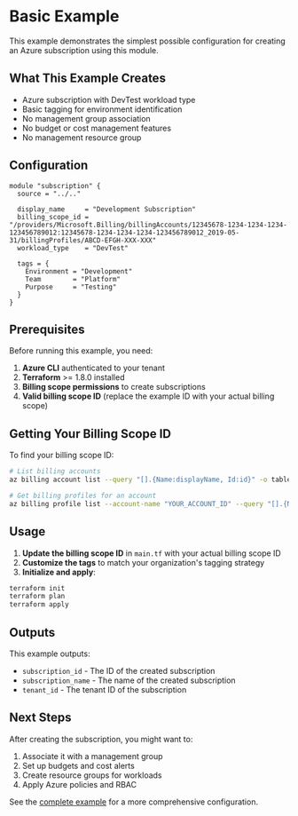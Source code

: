 # Basic Example

This example demonstrates the simplest possible configuration for creating an Azure subscription using this module.

## What This Example Creates

- Azure subscription with DevTest workload type
- Basic tagging for environment identification
- No management group association
- No budget or cost management features
- No management resource group

## Configuration

```hcl
module "subscription" {
  source = "../.."

  display_name     = "Development Subscription"
  billing_scope_id = "/providers/Microsoft.Billing/billingAccounts/12345678-1234-1234-1234-123456789012:12345678-1234-1234-1234-123456789012_2019-05-31/billingProfiles/ABCD-EFGH-XXX-XXX"
  workload_type    = "DevTest"

  tags = {
    Environment = "Development"
    Team        = "Platform"
    Purpose     = "Testing"
  }
}
```

## Prerequisites

Before running this example, you need:

1. **Azure CLI** authenticated to your tenant
2. **Terraform** >= 1.8.0 installed
3. **Billing scope permissions** to create subscriptions
4. **Valid billing scope ID** (replace the example ID with your actual billing scope)

## Getting Your Billing Scope ID

To find your billing scope ID:

```bash
# List billing accounts
az billing account list --query "[].{Name:displayName, Id:id}" -o table

# Get billing profiles for an account
az billing profile list --account-name "YOUR_ACCOUNT_ID" --query "[].{Name:displayName, Id:id}" -o table
```

## Usage

1. **Update the billing scope ID** in `main.tf` with your actual billing scope ID
2. **Customize the tags** to match your organization's tagging strategy
3. **Initialize and apply**:

```bash
terraform init
terraform plan
terraform apply
```

## Outputs

This example outputs:
- `subscription_id` - The ID of the created subscription
- `subscription_name` - The name of the created subscription
- `tenant_id` - The tenant ID of the subscription

## Next Steps

After creating the subscription, you might want to:
1. Associate it with a management group
2. Set up budgets and cost alerts
3. Create resource groups for workloads
4. Apply Azure policies and RBAC

See the [complete example](../complete) for a more comprehensive configuration.